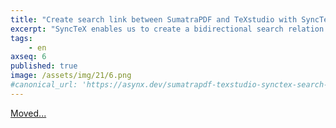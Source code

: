 ```yaml
---
title: "Create search link between SumatraPDF and TeXstudio with SyncTeX"
excerpt: "SyncTeX enables us to create a bidirectional search relation between these two software."
tags:
    - en
axseq: 6
published: true
image: /assets/img/21/6.png
#canonical_url: 'https://asynx.dev/sumatrapdf-texstudio-synctex-search-link'
---
```


<!-- markdownlint-capture -->
<!-- markdownlint-disable -->
<script type="text/javascript">
    window.location.href = "https://ayazar.dev/blog/21/sumatrapdf-texstudio-synctex-search-link.html";
</script>
<!-- markdownlint-restore -->

[Moved...](https://ayazar.dev/blog/21/sumatrapdf-texstudio-synctex-search-link.html)
